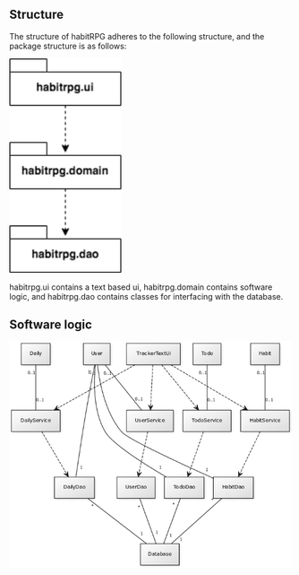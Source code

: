## Structure

The structure of habitRPG adheres to the following structure, and the package structure is as follows:

<img src="https://raw.githubusercontent.com/stadibo/otm-harjoitustyo/master/habitRPG/documentation/img/package_diagram.png" width="200">

habitrpg.ui contains a text based ui, habitrpg.domain contains software logic, and habitrpg.dao contains classes for interfacing with the database.

## Software logic

<img src="https://raw.githubusercontent.com/stadibo/otm-harjoitustyo/master/habitRPG/documentation/img/habitRPG_class_diagram.png" width="750">
